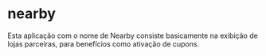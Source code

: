 # nearby
Esta aplicação com o nome de Nearby consiste basicamente na exibição de lojas parceiras, para benefícios como ativação de cupons.
